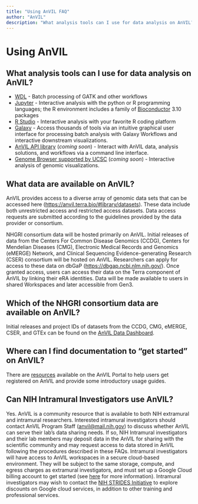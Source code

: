 ```yaml
---
title: "Using AnVIL FAQ"
author: "AnVIL"
description: "What analysis tools can I use for data analysis on AnVIL? What data are available on AnVIL?"
---
```


# Using AnVIL

## What analysis tools can I use for data analysis on AnVIL?

- [WDL](https://software.broadinstitute.org/wdl/) - Batch processing of GATK and other workflows
- [Jupyter](https://jupyter.org/) - Interactive analysis with the python or R programming languages; the R environment
  includes a family of [Bioconductor](https://www.bioconductor.org/) 3.10 packages
- [R Studio](https://rstudio.com/) - Interactive analysis with your favorite R coding platform
- [Galaxy](https://galaxyproject.org/) - Access thousands of tools via an intuitive graphical user interface for
  processing batch analysis with Galaxy Workflows and interactive downstream visualizations.
- [AnVIL API library](https://github.com/anvilproject/client-apis) (_coming soon_) - Interact with AnVIL data, analysis
  solutions, and workflows via a command line interface.
- [Genome Browser supported by UCSC](http://genome.ucsc.edu/) (_coming soon_) - Interactive analysis of genomic
  visualizations.

## What data are available on AnVIL?

AnVIL provides access to a diverse array of genomic data sets that can be accessed
here (<https://anvil.terra.bio/#library/datasets>). These data include both unrestricted access and restricted access
datasets. Data access requests are submitted according to the guidelines provided by the data provider or consortium.

NHGRI consortium data will be hosted primarily on AnVIL. Initial releases of data from the Centers For Common Disease
Genomics (CCDG), Centers for Mendelian Diseases (CMG), Electronic Medical Records and Genomics (eMERGE) Network, and
Clinical Sequencing Evidence-generating Research (CSER) consortium will be hosted on AnVIL. Researchers can apply for
access to these data on dbGaP (<https://dbgap.ncbi.nlm.nih.gov/>). Once granted access, users can access their data on
the Terra component of AnVIL by linking their eRA identities. Data will be made available to users in shared Workspaces
and later accessible from Gen3.

## Which of the NHGRI consortium data are available on AnVIL?

Initial releases and project IDs of datasets from the CCDG, CMG, eMERGE, CSER, and GTEx can be found on
the [AnVIL Data Dashboard](https://anvilproject.org/data/consortia).

## Where can I find documentation to “get started” on AnVIL?

There are [resources](/learn) available on the AnVIL Portal to help users get registered on AnVIL and provide some
introductory usage guides.

## Can NIH Intramural Investigators use AnVIL?

Yes. AnVIL is a community resource that is available to both NIH extramural and intramural researchers. Interested
intramural investigators should contact AnVIL Program Staff (<anvil@mail.nih.gov>) to discuss whether AnVIL can serve
their lab’s data sharing needs. If so, NIH Intramural investigators and their lab members may deposit data in the AnVIL
for sharing with the scientific community and may request access to data stored in AnVIL following the procedures
described in these FAQs.
Intramural investigators will have access to AnVIL workspaces in a secure cloud-based environment. They will be subject
to the same storage, compute, and egress charges as extramural investigators, and must set up a Google Cloud billing
account to get started (see [here](/learn) for more information). Intramural investigators may wish to contact
the [NIH STRIDES Initiative](https://datascience.nih.gov/strides) to explore discounts on Google cloud services, in
addition to other training and professional services. 

